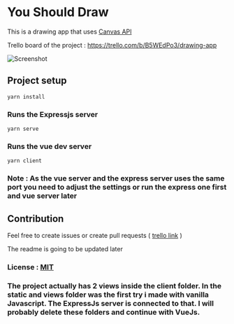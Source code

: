 # You Should Draw

This is a drawing app that uses [Canvas API](https://developer.mozilla.org/en-US/docs/Web/API/Canvas_API)

Trello board of the project : https://trello.com/b/B5WEdPo3/drawing-app

![Screenshot](https://user-images.githubusercontent.com/64230499/95909309-ebfeab00-0da6-11eb-9dc7-99e9e3100480.png)

## Project setup
```
yarn install
```

### Runs the Expressjs server
```
yarn serve
```

### Runs the vue dev server
```
yarn client
```
### Note : As the vue server and the express server uses the same port you need to adjust the settings or run the express one first and vue server later

## Contribution

Feel free to create issues or create pull requests ( [trello link]( https://trello.com/b/B5WEdPo3/drawing-app) )

The readme is going to be updated later

### License : [MIT](https://github.com/dedeogluhu/YouShouldDraw/blob/main/LICENSE)

### The project actually has 2 views inside the client folder. In the static and views folder was the first try i made with vanilla Javascript. The ExpressJs server is connected to that. I will probably delete these folders and continue with VueJs.
